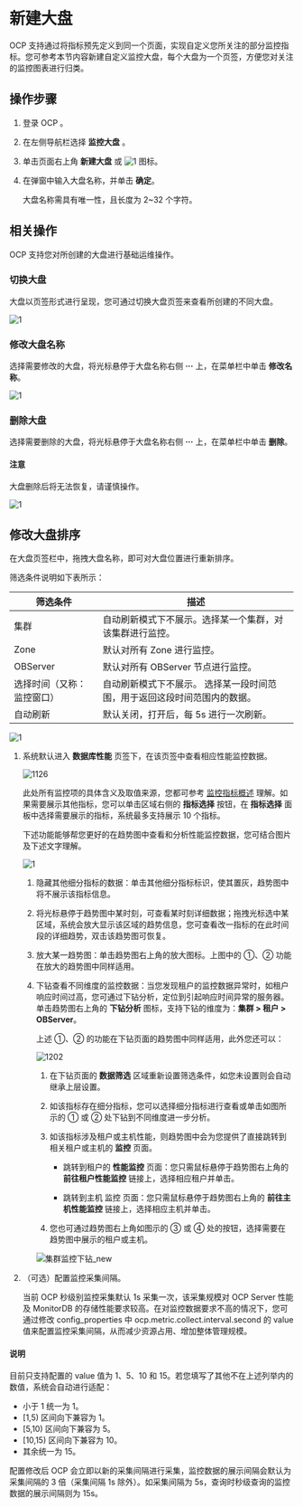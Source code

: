 # 新建大盘

OCP 支持通过将指标预先定义到同一个页面，实现自定义您所关注的部分监控指标。您可参考本节内容新建自定义监控大盘，每个大盘为一个页签，方便您对关注的监控图表进行归类。

## 操作步骤

1. 登录 OCP 。

2. 在左侧导航栏选择 **监控大盘** 。

3. 单击页面右上角 **新建大盘** 或 ![1](https://obbusiness-private.oss-cn-shanghai.aliyuncs.com/doc/img/ocp/422/%E6%96%B0%E5%BB%BA%E5%A4%A7%E7%9B%98.png) 图标。

4. 在弹窗中输入大盘名称，并单击 **确定**。

    大盘名称需具有唯一性，且长度为 2~32 个字符。

## 相关操作

OCP 支持您对所创建的大盘进行基础运维操作。

### 切换大盘

大盘以页签形式进行呈现，您可通过切换大盘页签来查看所创建的不同大盘。

![1](https://obbusiness-private.oss-cn-shanghai.aliyuncs.com/doc/img/ocp/422/%E5%88%87%E6%8D%A2%E5%A4%A7%E7%9B%98.png)

### 修改大盘名称

选择需要修改的大盘，将光标悬停于大盘名称右侧 **···** 上，在菜单栏中单击 **修改名称**。

![1](https://obbusiness-private.oss-cn-shanghai.aliyuncs.com/doc/img/ocp/422/%E4%BF%AE%E6%94%B9%E5%A4%A7%E7%9B%98%E5%90%8D%E7%A7%B0.png)

### 删除大盘

选择需要删除的大盘，将光标悬停于大盘名称右侧 **···** 上，在菜单栏中单击 **删除**。

<main id="notice" type='notice'>
<h4>注意</h4>
<p>大盘删除后将无法恢复，请谨慎操作。</p>
</main>

![1](https://obbusiness-private.oss-cn-shanghai.aliyuncs.com/doc/img/ocp/422/%E5%88%A0%E9%99%A4%E5%A4%A7%E7%9B%98.png)

## 修改大盘排序

在大盘页签栏中，拖拽大盘名称，即可对大盘位置进行重新排序。

   筛选条件说明如下表所示：

   |     筛选条件  |  描述  |
   |---------------|---------|
   | 集群 | 自动刷新模式下不展示。选择某一个集群，对该集群进行监控。  |
   |Zone |默认对所有 Zone 进行监控。|
   |OBServer|默认对所有 OBServer 节点进行监控。|
   | 选择时间（又称：监控窗口） | 自动刷新模式下不展示。 选择某一段时间范围，用于返回这段时间范围内的数据。  |
   |自动刷新  |默认关闭，打开后，每 5s 进行一次刷新。|

   ![1](https://obbusiness-private.oss-cn-shanghai.aliyuncs.com/doc/img/ocp/410/%E6%95%B0%E6%8D%AE%E5%BA%93-%E6%95%B0%E6%8D%AE%E7%AD%9B%E9%80%89.png)

1. 系统默认进入 **数据库性能** 页签下，在该页签中查看相应性能监控数据。

   ![1126](https://obbusiness-private.oss-cn-shanghai.aliyuncs.com/doc/img/ocp/401/%E6%95%B0%E6%8D%AE%E5%BA%93%E6%80%A7%E8%83%BD1.png)

   此处所有监控项的具体含义及取值来源，您都可参考 [监控指标概述](../../1900.reference-guide/300.monitoring-indicator-reference/100.overview-of-metrics.md) 理解。如果需要展示其他指标，您可以单击区域右侧的 **指标选择** 按钮，在 **指标选择** 面板中选择需要展示的指标，系统最多支持展示 10 个指标。

   下述功能能够帮您更好的在趋势图中查看和分析性能监控数据，您可结合图片及下述文字理解。

   ![1](https://obbusiness-private.oss-cn-shanghai.aliyuncs.com/doc/img/ocp/410/%E6%95%B0%E6%8D%AE%E5%BA%93%E6%80%A7%E8%83%BD.png)

   1. 隐藏其他细分指标的数据：单击其他细分指标标识，使其置灰，趋势图中将不展示该指标信息。

   2. 将光标悬停于趋势图中某时刻，可查看某时刻详细数据；拖拽光标选中某区域，系统会放大显示该区域的趋势信息，您可查看改一指标的在此时间段的详细趋势，双击该趋势图可恢复。

   3. 放大某一趋势图：单击趋势图右上角的放大图标。上图中的 ①、② 功能在放大的趋势图中同样适用。

   4. 下钻查看不同维度的监控数据：当您发现租户的监控数据异常时，如租户响应时间过高，您可通过下钻分析，定位到引起响应时间异常的服务器。单击趋势图右上角的 **下钻分析** 图标，支持下钻的维度为：**集群 \> 租户 \> OBServer**。

      上述 ①、② 的功能在下钻页面的趋势图中同样适用，此外您还可以：

      ![1202](https://help-static-aliyun-doc.aliyuncs.com/assets/img/zh-CN/4717130461/p362718.png)

      1. 在下钻页面的 **数据筛选** 区域重新设置筛选条件，如您未设置则会自动继承上层设置。

      2. 如该指标存在细分指标，您可以选择细分指标进行查看或单击如图所示的 ① 或 ② 处下钻到不同维度进一步分析。

      3. 如该指标涉及租户或主机性能，则趋势图中会为您提供了直接跳转到相关租户或主机的 **监控** 页面。

         * 跳转到租户的 **性能监控** 页面：您只需鼠标悬停于趋势图右上角的 **前往租户性能监控** 链接上，选择相应租户并单击。

         * 跳转到主机 监控 页面：您只需鼠标悬停于趋势图右上角的 **前往主机性能监控** 链接上，选择相应主机并单击。

      4. 您也可通过趋势图右上角如图示的 ③ 或 ④ 处的按钮，选择需要在趋势图中展示的租户或主机。

      ![集群监控下钻_new](https://obbusiness-private.oss-cn-shanghai.aliyuncs.com/doc/img/ocp/421/%E5%9B%BE%E7%89%87.gif)

2. （可选）配置监控采集间隔。

   当前 OCP 秒级别监控采集默认 1s 采集一次，该采集规模对 OCP Server 性能及 MonitorDB 的存储性能要求较高。在对监控数据要求不高的情况下，您可通过修改 config_properties 中 ocp.metric.collect.interval.second 的 value 值来配置监控采集间隔，从而减少资源占用、增加整体管理规模。

  <main id="notice" type='explain'>
    <h4>说明</h4>
    <p>目前只支持配置的 value 值为 1、5、10 和 15。若您填写了其他不在上述列举内的数值，系统会自动进行适配：</p>
    <ul>
    <li>小于 1 统一为 1。</li>
    <li>[1,5) 区间向下兼容为 1。</li>
    <li>[5,10) 区间向下兼容为 5。</li>
    <li>[10,15) 区间向下兼容为 10。</li>
    <li>其余统一为 15。</li>
    </ul>
  </main>

   配置修改后 OCP 会立即以新的采集间隔进行采集，监控数据的展示间隔会默认为采集间隔的 3 倍（采集间隔 1s 除外）。如采集间隔为 5s，查询时秒级查询的监控数据的展示间隔则为 15s。
